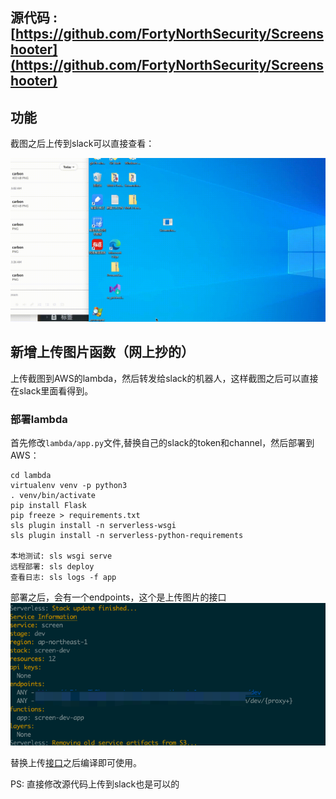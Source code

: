 
## 源代码 : [https://github.com/FortyNorthSecurity/Screenshooter](https://github.com/FortyNorthSecurity/Screenshooter)
## 功能
截图之后上传到slack可以直接查看：

![](screen.gif)

## 新增上传图片函数（网上抄的）
上传截图到AWS的lambda，然后转发给slack的机器人，这样截图之后可以直接在slack里面看得到。
### 部署lambda
首先修改`lambda/app.py`文件,替换自己的slack的token和channel，然后部署到AWS：
```
cd lambda
virtualenv venv -p python3
. venv/bin/activate
pip install Flask
pip freeze > requirements.txt
sls plugin install -n serverless-wsgi
sls plugin install -n serverless-python-requirements

本地测试: sls wsgi serve
远程部署: sls deploy
查看日志: sls logs -f app
```
部署之后，会有一个endpoints，这个是上传图片的接口
![](lambda.png)

替换上传[接口](https://github.com/JKme/Screenshooter/blob/master/Screenshooter/Program.cs#L203)之后编译即可使用。

PS: 直接修改源代码上传到slack也是可以的
